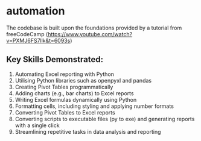# automation

The codebase is built upon the foundations provided by a tutorial from freeCodeCamp (https://www.youtube.com/watch?v=PXMJ6FS7llk&t=6093s) 

## Key Skills Demonstrated:
1. Automating Excel reporting with Python
2. Utilising Python libraries such as openpyxl and pandas
3. Creating Pivot Tables programmatically
4. Adding charts (e.g., bar charts) to Excel reports
5. Writing Excel formulas dynamically using Python
6. Formatting cells, including styling and applying number formats
7. Converting Pivot Tables to Excel reports
8. Converting scripts to executable files (py to exe) and generating reports with a single click
9. Streamlining repetitive tasks in data analysis and reporting

